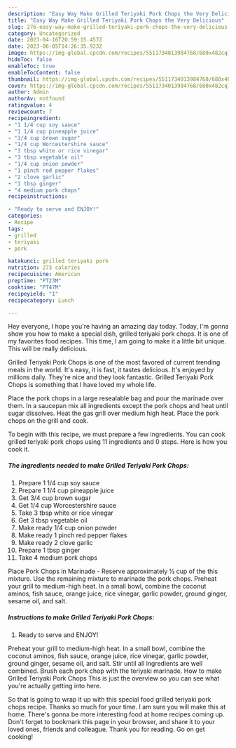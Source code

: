 ```yaml
---
description: "Easy Way Make Grilled Teriyaki Pork Chops the Very Delicious"
title: "Easy Way Make Grilled Teriyaki Pork Chops the Very Delicious"
slug: 276-easy-way-make-grilled-teriyaki-pork-chops-the-very-delicious
category: Uncategorized
date: 2023-04-16T20:59:15.457Z
date: 2023-06-05T14:26:35.923Z
image: https://img-global.cpcdn.com/recipes/5511734013984768/680x482cq70/grilled-teriyaki-pork-chops-recipe-main-photo.jpg
hideToc: false
enableToc: true
enableTocContent: false
thumbnail: https://img-global.cpcdn.com/recipes/5511734013984768/680x482cq70/grilled-teriyaki-pork-chops-recipe-main-photo.jpg
cover: https://img-global.cpcdn.com/recipes/5511734013984768/680x482cq70/grilled-teriyaki-pork-chops-recipe-main-photo.jpg
author: Admin
authorAv: notfound
ratingvalue: 4
reviewcount: 7
recipeingredient:
- "1 1/4 cup soy sauce"
- "1 1/4 cup pineapple juice"
- "3/4 cup brown sugar"
- "1/4 cup Worcestershire sauce"
- "3 tbsp white or rice vinegar"
- "3 tbsp vegetable oil"
- "1/4 cup onion powder"
- "1 pinch red pepper flakes"
- "2 clove garlic"
- "1 tbsp ginger"
- "4 medium pork chops"
recipeinstructions:

- "Ready to serve and ENJOY!"
categories:
- Recipe
tags:
- grilled
- teriyaki
- pork

katakunci: grilled teriyaki pork 
nutrition: 273 calories
recipecuisine: American
preptime: "PT23M"
cooktime: "PT47M"
recipeyield: "1"
recipecategory: Lunch

---
```



Hey everyone, I hope you're having an amazing day today. Today, I'm gonna show you how to make a special dish, grilled teriyaki pork chops. It is one of my favorites food recipes. This time, I am going to make it a little bit unique. This will be really delicious.

Grilled Teriyaki Pork Chops is one of the most favored of current trending meals in the world. It's easy, it is fast, it tastes delicious. It's enjoyed by millions daily. They're nice and they look fantastic. Grilled Teriyaki Pork Chops is something that I have loved my whole life.

Place the pork chops in a large resealable bag and pour the marinade over them. In a saucepan mix all ingredients except the pork chops and heat until sugar dissolves. Heat the gas grill over medium high heat. Place the pork chops on the grill and cook.


To begin with this recipe, we must prepare a few ingredients. You can cook grilled teriyaki pork chops using 11 ingredients and 0 steps. Here is how you cook it.

<!--inarticleads1-->

##### The ingredients needed to make Grilled Teriyaki Pork Chops:

1. Prepare 1 1/4 cup soy sauce
1. Prepare 1 1/4 cup pineapple juice
1. Get 3/4 cup brown sugar
1. Get 1/4 cup Worcestershire sauce
1. Take 3 tbsp white or rice vinegar
1. Get 3 tbsp vegetable oil
1. Make ready 1/4 cup onion powder
1. Make ready 1 pinch red pepper flakes
1. Make ready 2 clove garlic
1. Prepare 1 tbsp ginger
1. Take 4 medium pork chops


Place Pork Chops in Marinade - Reserve approximately ½ cup of the this mixture. Use the remaining mixture to marinade the pork chops. Preheat your grill to medium-high heat. In a small bowl, combine the coconut aminos, fish sauce, orange juice, rice vinegar, garlic powder, ground ginger, sesame oil, and salt. 

<!--inarticleads2-->

##### Instructions to make Grilled Teriyaki Pork Chops:


1. Ready to serve and ENJOY!

Preheat your grill to medium-high heat. In a small bowl, combine the coconut aminos, fish sauce, orange juice, rice vinegar, garlic powder, ground ginger, sesame oil, and salt. Stir until all ingredients are well combined. Brush each pork chop with the teriyaki marinade. How to make Grilled Teriyaki Pork Chops This is just the overview so you can see what you&#39;re actually getting into here. 

So that is going to wrap it up with this special food grilled teriyaki pork chops recipe. Thanks so much for your time. I am sure you will make this at home. There's gonna be more interesting food at home recipes coming up. Don't forget to bookmark this page in your browser, and share it to your loved ones, friends and colleague. Thank you for reading. Go on get cooking!
